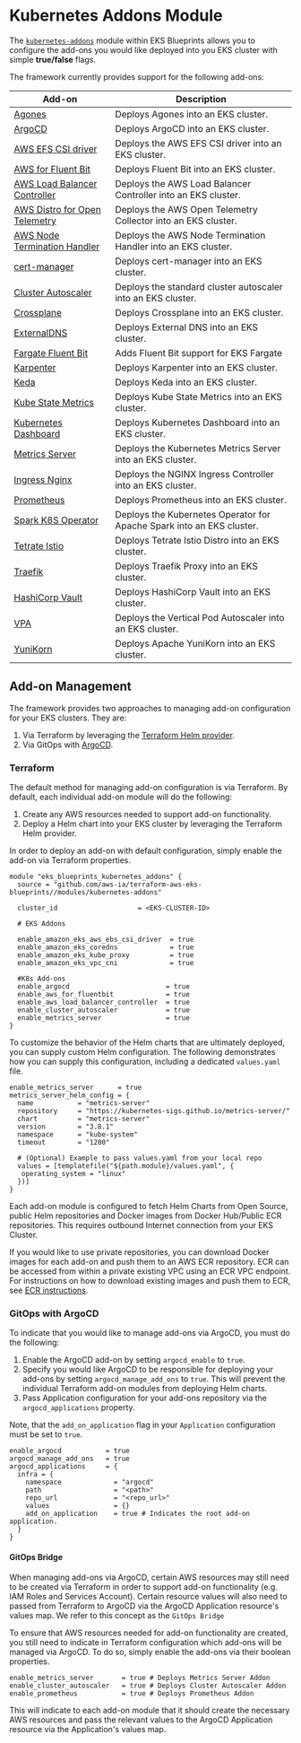 # Kubernetes Addons Module

The [`kubernetes-addons`](https://aws-ia.github.io/terraform-aws-eks-blueprints/add-ons/) module within EKS Blueprints allows you to configure the add-ons you would like deployed into you EKS cluster with simple **true/false** flags.

The framework currently provides support for the following add-ons:

| Add-on    | Description   |
|-----------|-----------------
| [Agones](https://github.com/aws-ia/terraform-aws-eks-blueprints/blob/main/docs/add-ons/agones.md) | Deploys Agones into an EKS cluster. |
| [ArgoCD](https://github.com/aws-ia/terraform-aws-eks-blueprints/blob/main/docs/add-ons/argocd.md) | Deploys ArgoCD into an EKS cluster. |
| [AWS EFS CSI driver](https://github.com/aws-ia/terraform-aws-eks-blueprints/blob/main/docs/add-ons/aws-efs-csi-driver.md) | Deploys the AWS EFS CSI driver into an EKS cluster. |
| [AWS for Fluent Bit](.https://github.com/aws-ia/terraform-aws-eks-blueprints/blob/main/docs/add-ons/aws-for-fluent-bit.md) | Deploys Fluent Bit into an EKS cluster. |
| [AWS Load Balancer Controller](https://github.com/aws-ia/terraform-aws-eks-blueprints/blob/main/docs/add-ons/aws-load-balancer-controller.md) | Deploys the AWS Load Balancer Controller into an EKS cluster. |
| [AWS Distro for Open Telemetry](https://github.com/aws-ia/terraform-aws-eks-blueprints/blob/main/docs/add-ons/aws-node-termination-handler.md) | Deploys the AWS Open Telemetry Collector into an EKS cluster. |
| [AWS Node Termination Handler](../add-ons/aws-node-termination-handler.md) | Deploys the AWS Node Termination Handler into an EKS cluster. |
| [cert-manager](https://github.com/aws-ia/terraform-aws-eks-blueprints/blob/main/docs/add-ons/cert-manager.md) | Deploys cert-manager into an EKS cluster. |
| [Cluster Autoscaler](https://github.com/aws-ia/terraform-aws-eks-blueprints/blob/main/docs/add-ons/cluster-autoscaler.md) | Deploys the standard cluster autoscaler into an EKS cluster. |
| [Crossplane](https://github.com/aws-ia/terraform-aws-eks-blueprints/blob/main/docs/add-ons/crossplane.md) | Deploys Crossplane into an EKS cluster. |
| [ExternalDNS](https://github.com/aws-ia/terraform-aws-eks-blueprints/blob/main/docs/add-ons/external-dns.md) | Deploys External DNS into an EKS cluster. |
| [Fargate Fluent Bit](https://github.com/aws-ia/terraform-aws-eks-blueprints/blob/main/docs/add-ons/fargate-fluent-bit.md) | Adds Fluent Bit support for EKS Fargate |
| [Karpenter](https://github.com/aws-ia/terraform-aws-eks-blueprints/blob/main/docs/add-ons/karpenter.md) | Deploys Karpenter into an EKS cluster. |
| [Keda](https://github.com/aws-ia/terraform-aws-eks-blueprints/blob/main/docs/add-ons/keda.md) | Deploys Keda into an EKS cluster. |
| [Kube State Metrics](https://github.com/aws-ia/terraform-aws-eks-blueprints/blob/main/docs/add-ons/kube-state-metrics.md) | Deploys Kube State Metrics into an EKS cluster. |
| [Kubernetes Dashboard](https://github.com/aws-ia/terraform-aws-eks-blueprints/blob/main/docs/add-ons/kubernetes-dashboard.md) | Deploys Kubernetes Dashboard into an EKS cluster. |
| [Metrics Server](https://github.com/aws-ia/terraform-aws-eks-blueprints/blob/main/docs/add-ons/metrics-server.md) | Deploys the Kubernetes Metrics Server into an EKS cluster. |
| [Ingress Nginx](https://github.com/aws-ia/terraform-aws-eks-blueprints/blob/main/docs/add-ons/nginx.md) | Deploys the NGINX Ingress Controller into an EKS cluster. |
| [Prometheus](https://github.com/aws-ia/terraform-aws-eks-blueprints/blob/main/docs/add-ons/prometheus.md) | Deploys Prometheus into an EKS cluster. |
| [Spark K8S Operator](https://github.com/aws-ia/terraform-aws-eks-blueprints/blob/main/docs/add-ons/spark-on-k8s-operator.md) | Deploys the Kubernetes Operator for Apache Spark into an EKS cluster. |
| [Tetrate Istio](https://github.com/aws-ia/terraform-aws-eks-blueprints/blob/main/docs/add-ons/tetrate-istio.md) | Deploys Tetrate Istio Distro into an EKS cluster. |
| [Traefik](https://github.com/aws-ia/terraform-aws-eks-blueprints/blob/main/docs/add-ons/traefik.md) | Deploys Traefik Proxy into an EKS cluster.
| [HashiCorp Vault](https://github.com/aws-ia/terraform-aws-eks-blueprints/blob/main/docs/add-ons/vault.md) | Deploys HashiCorp Vault into an EKS cluster.
| [VPA](https://github.com/aws-ia/terraform-aws-eks-blueprints/blob/main/docs/add-ons/vpa.md) | Deploys the Vertical Pod Autoscaler into an EKS cluster. |
| [YuniKorn](https://github.com/aws-ia/terraform-aws-eks-blueprints/blob/main/docs/add-ons/yunikorn.md) | Deploys Apache YuniKorn into an EKS cluster. |

## Add-on Management

The framework provides two approaches to managing add-on configuration for your EKS clusters. They are:

1. Via Terraform by leveraging the [Terraform Helm provider](https://registry.terraform.io/providers/hashicorp/helm/latest/docs).
2. Via GitOps with [ArgoCD](https://argo-cd.readthedocs.io/en/stable/).

### Terraform

The default method for managing add-on configuration is via Terraform. By default, each individual add-on module will do the following:

1. Create any AWS resources needed to support add-on functionality.
2. Deploy a Helm chart into your EKS cluster by leveraging the Terraform Helm provider.

In order to deploy an add-on with default configuration, simply enable the add-on via Terraform properties.

```hcl
module "eks_blueprints_kubernetes_addons" {
  source = "github.com/aws-ia/terraform-aws-eks-blueprints//modules/kubernetes-addons"

  cluster_id                    = <EKS-CLUSTER-ID>

  # EKS Addons

  enable_amazon_eks_aws_ebs_csi_driver  = true
  enable_amazon_eks_coredns             = true
  enable_amazon_eks_kube_proxy          = true
  enable_amazon_eks_vpc_cni             = true

  #K8s Add-ons
  enable_argocd                        = true
  enable_aws_for_fluentbit             = true
  enable_aws_load_balancer_controller  = true
  enable_cluster_autoscaler            = true
  enable_metrics_server                = true
}
```

To customize the behavior of the Helm charts that are ultimately deployed, you can supply custom Helm configuration. The following demonstrates how you can supply this configuration, including a dedicated `values.yaml` file.

```hcl
enable_metrics_server      = true
metrics_server_helm_config = {
  name           = "metrics-server"
  repository     = "https://kubernetes-sigs.github.io/metrics-server/"
  chart          = "metrics-server"
  version        = "3.8.1"
  namespace      = "kube-system"
  timeout        = "1200"

  # (Optional) Example to pass values.yaml from your local repo
  values = [templatefile("${path.module}/values.yaml", {
   operating_system = "linux"
  })]
}
```

Each add-on module is configured to fetch Helm Charts from Open Source, public Helm repositories and Docker images from Docker Hub/Public ECR repositories. This requires outbound Internet connection from your EKS Cluster.

If you would like to use private repositories, you can download Docker images for each add-on and push them to an AWS ECR repository. ECR can be accessed from within a private existing VPC using an ECR VPC endpoint. For instructions on how to download existing images and push them to ECR, see [ECR instructions](../advanced/ecr-instructions.md).

### GitOps with ArgoCD

To indicate that you would like to manage add-ons via ArgoCD, you must do the following:

1. Enable the ArgoCD add-on by setting `argocd_enable` to `true`.
2. Specify you would like ArgoCD to be responsible for deploying your add-ons by setting `argocd_manage_add_ons` to `true`. This will prevent the individual Terraform add-on modules from deploying Helm charts.
3. Pass Application configuration for your add-ons repository via the `argocd_applications` property.

Note, that the `add_on_application` flag in your `Application` configuration must be set to `true`.

```
enable_argocd           = true
argocd_manage_add_ons   = true
argocd_applications     = {
  infra = {
    namespace             = "argocd"
    path                  = "<path>"
    repo_url              = "<repo_url>"
    values                = {}
    add_on_application    = true # Indicates the root add-on application.
  }
}
```

#### GitOps Bridge

When managing add-ons via ArgoCD, certain AWS resources may still need to be created via Terraform in order to support add-on functionality (e.g. IAM Roles and Services Account). Certain resource values will also need to passed from Terraform to ArgoCD via the ArgoCD Application resource's values map. We refer to this concept as the `GitOps Bridge`

To ensure that AWS resources needed for add-on functionality are created, you still need to indicate in Terraform configuration which add-ons will be managed via ArgoCD. To do so, simply enable the add-ons via their boolean properties.

```
enable_metrics_server       = true # Deploys Metrics Server Addon
enable_cluster_autoscaler   = true # Deploys Cluster Autoscaler Addon
enable_prometheus           = true # Deploys Prometheus Addon
```

This will indicate to each add-on module that it should create the necessary AWS resources and pass the relevant values to the ArgoCD Application resource via the Application's values map.
